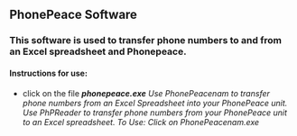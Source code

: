 ## PhonePeace Software
### This software is used to transfer phone numbers to and from an Excel spreadsheet and Phonepeace.
#### Instructions for use:
<ul>
  <li>click on the file <em><strong>phonepeace.exe</strong><em>
Use PhonePeacenam to transfer phone numbers from an Excel Spreadsheet into your PhonePeace unit.
Use PhPReader to transfer phone numbers from your PhonePeace unit to an Excel spreadsheet.
To Use:
Click on PhonePeacenam.exe
